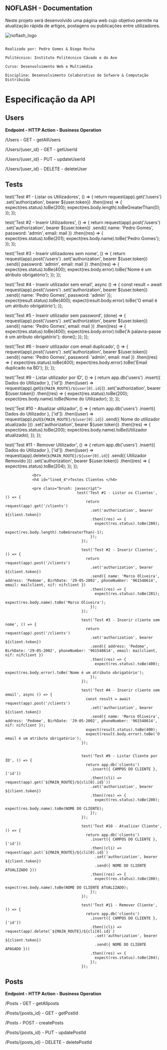 ## NOFLASH - Documentation

Neste projeto será desenvolvido uma página web cujo objetivo permite na atualização rápida de artigos, postagens ou publicações entre utilizadores.

![noflash_logo](https://user-images.githubusercontent.com/72763555/145847448-df5d9ded-b330-405f-a468-cfd8b54b4230.jpeg)

```

Realizado por: Pedro Gomes & Diogo Rocha

Politécnico: Instituto Politécnico Cávado e do Ave

Curso: Desenvolvimento Web e Multimédia

Disciplina: Desenvolvimento Colaborativo de Sofware & Computação Distribuída
```


# Especificação da API


## Users

**Endpoint - HTTP Action - Business Operation**

/Users - GET - getAllUsers

/Users/{user_id} - GET - getUserId

/Users/{user_id} - PUT - updateUserId

/Users/{user_id} - DELETE - deleteUser

## Tests

test('Test #1 - Listar os Utilizadores', () => {
return request(app).get('/users')
  .set('authorization', bearer ${user.token})
  .then((res) => {
  expect(res.status).toBe(200);
  expect(res.body.length).toBeGreaterThan(0);
  });
});
                                      
test('Test #2 - Inserir Utilizadores', () => {
return request(app).post('/users')
  .set('authorization', bearer ${user.token})
  .send({ name: 'Pedro Gomes', password: 'admin', email: mail })
  .then((res) => {
  expect(res.status).toBe(201);
  expect(res.body.name).toBe('Pedro Gomes');
  });
});
                                      
test('Test #3 - Inserir utilizadores sem nome', () => {
return request(app).post('/users')
  .set('authorization', bearer ${user.token})
  .send({ password: 'admin', email: mail })
  .then((res) => {
  expect(res.status).toBe(400);
  expect(res.body.error).toBe('Nome é um atributo obrigatório');
  });
 });
                                      
test('Test #4 - Inserir utilizador sem email', async () => {
const result = await request(app).post('/users')
  .set('authorization', bearer ${user.token})
  .send({ name: 'Pedro Gomes', password: 'admin' });
  expect(result.status).toBe(400);
  expect(result.body.error).toBe('O email é um atributo obrigatório');
  });
                                      
test('Test #5 - Inserir utilizador sem password', (done) => {
request(app).post('/users')
  .set('authorization', bearer ${user.token})
  .send({ name: 'Pedro Gomes', email: mail })
  .then((res) => {
  expect(res.status).toBe(400);
  expect(res.body.error).toBe('A palavra-passe é um atributo obrigatório');
  done();
  });
 });
                                      
test('Test #6 - Inserir utilizador com email duplicado', () => {
request(app).post('/users')
  .set('authorization', bearer ${user.token})
  .send({ name: 'Pedro Gomes', password: 'admin', email: mail })
  .then((res) => {
  expect(res.status).toBe(400);
  expect(res.body.error).toBe('Email duplicado na BD');
  });
 });
                                      
test('Test #9 - Listar utilizador por ID', () => {
return app.db('users')
  .insert({ Dados do Utilizador }, ['id'])
  .then((user) => request(app).get(`${MAIN_ROUTE}/${user[0].id}`))
  .set('authorization', bearer ${user.token})
  .then((res) => {
  expect(res.status).toBe(200);
  expect(res.body.name).toBe(Nome do Utilizador);
  });
 });
                                      
test('Test #10 - Atualizar utilizador', () => {
return app.db('users')
  .insert({ Dados do Utilizador }, ['id'])
  .then((user) => request(app).put(`${MAIN_ROUTE}/${user[0].id}`)
  .send({ Nome do utilizador atualizado }))
  .set('authorization', bearer ${user.token})
  .then((res) => {
  expect(res.status).toBe(200);
  expect(res.body.name).toBe(Utilizador atualizado);
  });
 });
                                      
test('Test #11 - Remover Utilizador', () => {
return app.db('users')
  .insert({ Dados do Utilizador }, ['id'])
  .then((user) => request(app).delete(`${MAIN_ROUTE}/${user[0].id}`)
  .send({ Utilizador Removido }))
  .set('authorization', bearer ${user.token})
  .then((res) => {
  expect(res.status).toBe(204);
  });
  });

</pre>

                <br>
                <h4 id="line4_4">Testes Clientes </h4>

                <pre class="brush: javascript">
                                    test('Test #1 - Listar os Clientes', () => {
                                        return request(app).get('/clients')
                                          .set('authorization', bearer ${client.token})
                                          .then((res) => {
                                            expect(res.status).toBe(200);
                                            expect(res.body.length).toBeGreaterThan(-1);
                                          });
                                      });
                                      
                                      test('Test #2 - Inserir Clientes', () => {
                                        return request(app).post('/clients')
                                          .set('authorization', bearer ${client.token})
                                          .send({ name: 'Marco Oliveira', address: 'Pedome', BirhDate: '29-05-2002', phoneNumber: '961548614', email: mailclient, nif: nifclient })
                                          .then((res) => {
                                            expect(res.status).toBe(201);
                                            expect(res.body.name).toBe('Marco Oliveira');
                                          });
                                      });
                                      
                                      test('Test #3 - Inserir cliente sem nome', () => {
                                        return request(app).post('/clients')
                                          .set('authorization', bearer ${client.token})
                                          .send({ address: 'Pedome', BirhDate: '29-05-2002', phoneNumber: '961548614', email: mailclient, nif: nifclient })
                                          .then((res) => {
                                            expect(res.status).toBe(400);
                                            expect(res.body.error).toBe('Nome é um atributo obrigatório');
                                          });
                                      });
                                      
                                      test('Test #4 - Inserir cliente sem email', async () => {
                                        const result = await request(app).post('/clients')
                                          .set('authorization', bearer ${client.token})
                                          .send({ name: 'Marco Oliveira', address: 'Pedome', BirhDate: '29-05-2002', phoneNumber: '961548614', nif: nifclient });
                                        expect(result.status).toBe(400);
                                        expect(result.body.error).toBe('O email é um atributo obrigatório');
                                      });
                                      
                                      
                                      test('Test #9 - Listar Cliente por ID', () => {
                                        return app.db('clients')
                                          .insert({ CAMPOS DO CLIENTE }, ['id'])
                                          .then((cli) => request(app).get(`${MAIN_ROUTE}/${cli[0].id}`))
                                          .set('authorization', bearer ${client.token})
                                          .then((res) => {
                                            expect(res.status).toBe(200);
                                            expect(res.body.name).toBe(NOME DO CLIENTE);
                                          });
                                      });
                                      
                                      test('Test #10 - Atualizar Cliente', () => {
                                        return app.db('clients')
                                          .insert({ CAMPOS DO CLIENTE }, ['id'])
                                          .then((cli) => request(app).put(`${MAIN_ROUTE}/${cli[0].id}`)
                                            .set('authorization', bearer ${client.token})
                                            .send({ NOME DO CLIENTE ATUALIZADO }))
                                          .then((res) => {
                                            expect(res.status).toBe(200);
                                            expect(res.body.name).toBe(NOME DO CLIENTE ATUALIZADO);
                                          });
                                      });
                                      
                                      test('Test #11 - Remover Cliente', () => {
                                        return app.db('clients')
                                          .insert({ CAMPOS DO CLIENTE }, ['id'])
                                          .then((cli) => request(app).delete(`${MAIN_ROUTE}/${cli[0].id}`)
                                            .set('authorization', bearer ${client.token})
                                            .send({ NOME DO CLIENTE APAGADO }))
                                          .then((res) => {
                                            expect(res.status).toBe(204);
                                          });
                                      });


## Posts

**Endpoint - HTTP Action - Business Operation**

/Posts - GET - getAllposts

/Posts/{posts_id} - GET - getPostId

/Posts - POST - createPosts

/Posts/{posts_id} - PUT - updatePostId

/Posts/{posts_id} - DELETE - deletePostId



